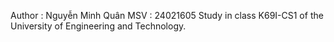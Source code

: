 Author : Nguyễn Minh Quân
MSV : 24021605 
Study in class K69I-CS1 of the University of Engineering and Technology.
